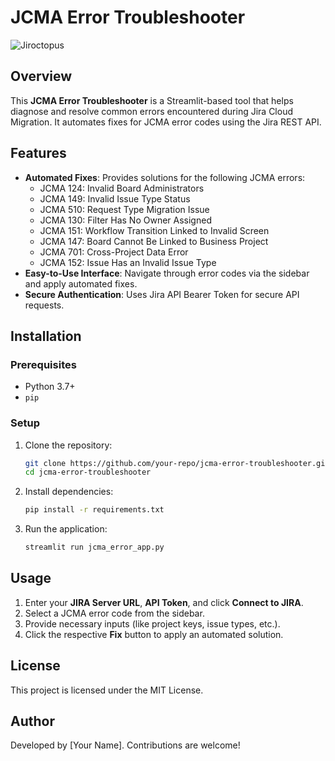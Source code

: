 # JCMA Error Troubleshooter

![Jiroctopus](jiroctopus.png)

## Overview
This **JCMA Error Troubleshooter** is a Streamlit-based tool that helps diagnose and resolve common errors encountered during Jira Cloud Migration. It automates fixes for JCMA error codes using the Jira REST API.

## Features
- **Automated Fixes**: Provides solutions for the following JCMA errors:
  - JCMA 124: Invalid Board Administrators
  - JCMA 149: Invalid Issue Type Status
  - JCMA 510: Request Type Migration Issue
  - JCMA 130: Filter Has No Owner Assigned
  - JCMA 151: Workflow Transition Linked to Invalid Screen
  - JCMA 147: Board Cannot Be Linked to Business Project
  - JCMA 701: Cross-Project Data Error
  - JCMA 152: Issue Has an Invalid Issue Type
- **Easy-to-Use Interface**: Navigate through error codes via the sidebar and apply automated fixes.
- **Secure Authentication**: Uses Jira API Bearer Token for secure API requests.

## Installation
### Prerequisites
- Python 3.7+
- `pip`

### Setup
1. Clone the repository:
   ```sh
   git clone https://github.com/your-repo/jcma-error-troubleshooter.git
   cd jcma-error-troubleshooter
   ```
2. Install dependencies:
   ```sh
   pip install -r requirements.txt
   ```
3. Run the application:
   ```sh
   streamlit run jcma_error_app.py
   ```

## Usage
1. Enter your **JIRA Server URL**, **API Token**, and click **Connect to JIRA**.
2. Select a JCMA error code from the sidebar.
3. Provide necessary inputs (like project keys, issue types, etc.).
4. Click the respective **Fix** button to apply an automated solution.

## License
This project is licensed under the MIT License.

## Author
Developed by [Your Name]. Contributions are welcome!
